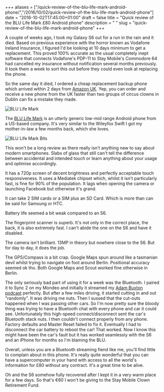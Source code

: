 +++
aliases = ["/quick-review-of-the-blu-life-mark-android-phone/","/2016/10/02/quick-review-of-the-blu-life-mark-android-phone"]
date = "2016-10-02T17:45:00+01:00"
draft = false
title = "Quick review of the BLU Life Mark £80 Android phone"
description = " "
slug = "quick-review-of-the-blu-life-mark-android-phone"
+++

A couple of weeks ago, I took my Galaxy S6 out for a run in the rain and it died. Based on previous experience with the horror known as Vodafone Ireland Insurance, I figured I'd be looking at 10 days minimum to get a replacement. This proved 100% accurate as the usual completely inept software that connects Vodafone's PDP-11 to Stay Mobile's Commodore 64 had cancelled my insurance without notification several months previously. It took them a week to sort this out before they could even look at replacing the phone.

So the same day it died, I ordered a cheap replacement backup phone which arrived within 2 days from [Amazon UK](https://www.amazon.co.uk/BLU-Life-Mark-SIM-Free-Smartphone/dp/B01CG0U6U0/). Yep, you can order and receive a new phone from the UK faster than two groups of circus clowns in Dublin can fix a mistake they made.

![BLU Life Mark](https://d2j17b10ywb1i7.cloudfront.net/wp-content/uploads/2016/10/grey.png)


The [BLU Life Mark](http://bluproducts.com/life-mark) is an utterly generic low-mid range Android phone from a US-based company. It's very similar to the Wileyfox Swift I got my mother-in-law a few months back, which she loves.

![BLU Life Mark Bits](https://d2j17b10ywb1i7.cloudfront.net/wp-content/uploads/2016/10/blu_life_mark_bits.jpg)

This won't be a long review as there really isn't anything new to say about modern smartphones. Slabs of glass that still can't tell the difference between accidental and intended touch or learn anything about your usage and optimise accordingly.

It has a 720p screen of decent brightness and perfectly acceptable touch responsiveness. It uses a Mediatek chipset which, whilst it isn't particularly fast, is fine for 90% of the population. It lags when opening the camera or launching Facebook but otherwise it's grand.

It can take 2 SIM cards or a SIM plus an SD Card. Which is more than can be said for Samsung or HTC.

Battery life seemed a bit weak compared to an S6.

The fingerprint scanner is superb. It's not only in the correct place, the back, it is also extremely fast. I can't abide the one on the S6 and have it disabled.

The camera isn't brilliant. 13MP in theory but nowhere close to the S6. But for day to day, it does the job.

The GPS/Compass is a bit crap. Google Maps spun around like a tasmanian devil whilst trying to navigate on foot around Berlin. Positional accuracy seemed ok tho. Both Google Maps and Scout worked fine otherwise in Berlin.

The only seriously bad part of using it for a week was the Bluetooth. I paired it to Sync 2 on my Mondeo and initially it streamed my [Adam Buxton podcast](https://soundcloud.com/adam-buxton) perfectly. But after a few miles driving, it started cutting in and out "randomly". It was driving me nuts. Then I sussed that the cut-outs happened when I was passing other cars. So I'm now pretty sure the bloody thing was trying to have a Bluetooth chat with every phone and car it could see. Unfortunately this high-speed connect/disconnect sent the car's Bluetooth stack nuts. I then couldn't connect properly from any phone. Factory defaults and Master Reset failed to fix it. Eventually I had to disconnect the car battery to reboot the car! That worked. Now I know this might have been the car's fault but it has worked seamlessly with the S6 and an iPhone for months so I'm blaming the BLU.

Overall, unless you are a Bluetooth streaming fiend like me, you'll find little to complain about in this phone. It's really quite wonderful that you can have a supercomputer in your hand with access to all the world's information for £80 without any contract. It's a great time to be alive.

Oh and the S6 somehow fully recovered after I kept it in a very warm place for a few days. So that's €60 I won't be giving to the Stay Mobile Clown Retirement Fund.

